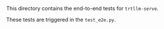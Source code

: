 This directory contains the end-to-end tests for `trtllm-serve`.

These tests are triggered in the `test_e2e.py`.
